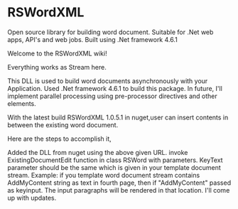 # RSWordXML
Open source library for building word document. Suitable for .Net web apps, API's and web jobs. Built using .Net framework 4.6.1   

Welcome to the RSWordXML wiki!

Everything works as Stream here.

This DLL is used to build word documents asynchronously with your Application. Used .Net framework 4.6.1 to build this package. In future, I'll implement parallel processing using pre-processor directives and other elements.

With the latest build RSWordXML 1.0.5.1 in nuget,user can insert contents in between the existing word document.

Here are the steps to accomplish it,

Added the DLL from nuget using the above given URL.
invoke ExistingDocumentEdit function in class RSWord with parameters.
KeyText parameter should be the same which is given in your template document stream.
Example: if you template word document stream contains AddMyContent string as text in fourth page, then if "AddMyContent" passed as keyinput. The input paragraphs will be rendered in that location.
I'll come up with updates.
